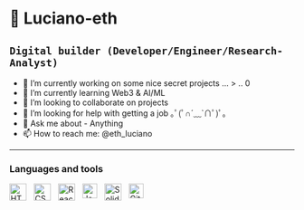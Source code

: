 # 🦄 Luciano-eth
## **`Digital builder (Developer/Engineer/Research-Analyst)`**

- 🔭 I’m currently working on some nice secret projects ... > .. 0 
- 🌱 I’m currently learning Web3 & AI/ML
- 👯 I’m looking to collaborate on projects 
- 🤔 I’m looking for help with getting a job ｡ﾟ(ﾟ∩´﹏`∩ﾟ)ﾟ｡
- 💬 Ask me about -  Anything
- 📫 How to reach me: @eth_luciano

--- 
### Languages and tools 
<img align="left" alt="HTML5" width="30px" src="https://cdn.jsdelivr.net/gh/devicons/devicon/icons/html5/html5-original.svg" style="padding-right:10px;" />
<img align="left" alt="CSS3" width="30px" src="https://cdn.jsdelivr.net/gh/devicons/devicon/icons/css3/css3-original.svg" style="padding-right:10px;" />
<img align="left" alt="React" width="30px" src="https://cdn.jsdelivr.net/gh/devicons/devicon/icons/react/react-original.svg" style="padding-right:10px;" />
<img align="left" alt="JavaScript" width="26px" src="https://cdn.jsdelivr.net/gh/devicons/devicon/icons/javascript/javascript-original.svg" style="padding-right:10px;" />
<img align="left" alt="Solidity" width="30px" style = "padding-right:10px;" src="https://cdn.icon-icons.com/icons2/2107/PNG/512/file_type_solidity_icon_130156.png" />
<img align="left" alt="GitHub" width="26px" src="https://user-images.githubusercontent.com/3369400/139447912-e0f43f33-6d9f-45f8-be46-2df5bbc91289.png" style="padding-right:10px;" />

#

